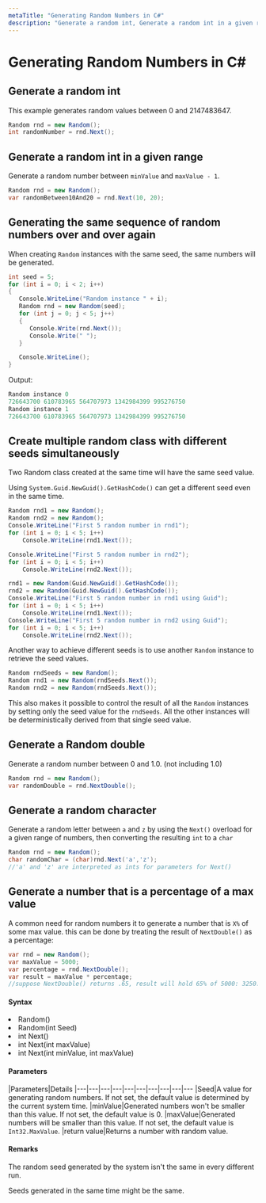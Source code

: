 ```yaml
---
metaTitle: "Generating Random Numbers in C#"
description: "Generate a random int, Generate a random int in a given range, Generating the same sequence of random numbers over and over again, Create multiple random class with different seeds simultaneously, Generate a Random double, Generate a random character, Generate a number that is a percentage of a max value"
---
```


# Generating Random Numbers in C#




## Generate a random int


This example generates random values between 0 and 2147483647.

```cs
Random rnd = new Random();
int randomNumber = rnd.Next();

```



## Generate a random int in a given range


Generate a random number between `minValue` and `maxValue - 1`.

```cs
Random rnd = new Random();
var randomBetween10And20 = rnd.Next(10, 20);

```



## Generating the same sequence of random numbers over and over again


When creating `Random` instances with the same seed, the same numbers will be generated.

```cs
int seed = 5;
for (int i = 0; i < 2; i++)
{
   Console.WriteLine("Random instance " + i);
   Random rnd = new Random(seed);
   for (int j = 0; j < 5; j++)
   {
      Console.Write(rnd.Next());
      Console.Write(" ");
   }

   Console.WriteLine();
}

```

Output:

```cs
Random instance 0
726643700 610783965 564707973 1342984399 995276750
Random instance 1
726643700 610783965 564707973 1342984399 995276750

```



## Create multiple random class with different seeds simultaneously


Two Random class created at the same time will have the same seed value.

Using `System.Guid.NewGuid().GetHashCode()` can get a different seed even in the same time.

```cs
Random rnd1 = new Random();
Random rnd2 = new Random();
Console.WriteLine("First 5 random number in rnd1");
for (int i = 0; i < 5; i++)
    Console.WriteLine(rnd1.Next());

Console.WriteLine("First 5 random number in rnd2");
for (int i = 0; i < 5; i++)
    Console.WriteLine(rnd2.Next());

rnd1 = new Random(Guid.NewGuid().GetHashCode());
rnd2 = new Random(Guid.NewGuid().GetHashCode());
Console.WriteLine("First 5 random number in rnd1 using Guid");
for (int i = 0; i < 5; i++)
    Console.WriteLine(rnd1.Next());
Console.WriteLine("First 5 random number in rnd2 using Guid");
for (int i = 0; i < 5; i++)
    Console.WriteLine(rnd2.Next());

```

Another way to achieve different seeds is to use another `Random` instance to retrieve the seed values.

```cs
Random rndSeeds = new Random();
Random rnd1 = new Random(rndSeeds.Next());
Random rnd2 = new Random(rndSeeds.Next());

```

This also makes it possible to control the result of all the `Random` instances by setting only the seed value for the `rndSeeds`. All the other instances will be deterministically derived from that single seed value.



## Generate a Random double


Generate a random number between 0 and 1.0. (not including 1.0)

```cs
Random rnd = new Random();
var randomDouble = rnd.NextDouble();

```



## Generate a random character


Generate a random letter between `a` and `z` by using the `Next()` overload for a given range of numbers, then converting the resulting `int` to a `char`

```cs
Random rnd = new Random();
char randomChar = (char)rnd.Next('a','z'); 
//'a' and 'z' are interpreted as ints for parameters for Next()

```



## Generate a number that is a percentage of a max value


A common need for random numbers it to generate a number that is `X%` of some max value. this can be done by treating the result of `NextDouble()` as a percentage:

```cs
var rnd = new Random();
var maxValue = 5000;
var percentage = rnd.NextDouble();
var result = maxValue * percentage; 
//suppose NextDouble() returns .65, result will hold 65% of 5000: 3250.

```



#### Syntax


<li>
Random()
</li>
<li>
Random(int Seed)
</li>
<li>
int Next()
</li>
<li>
int Next(int maxValue)
</li>
<li>
int Next(int minValue, int maxValue)
</li>



#### Parameters


|Parameters|Details
|---|---|---|---|---|---|---|---|---|---
|Seed|A value for generating random numbers. If not set, the default value is determined by the current system time.
|minValue|Generated numbers won't be smaller than this value. If not set, the default value is 0.
|maxValue|Generated numbers will be smaller than this value. If not set, the default value is `Int32.MaxValue`.
|return value|Returns a number with random value.



#### Remarks


The random seed generated by the system isn't the same in every different run.

Seeds generated in the same time might be the same.

